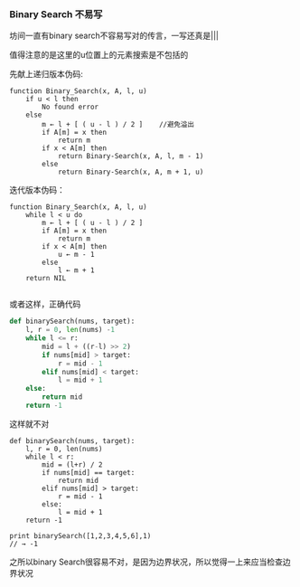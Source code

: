 ### Binary Search 不易写



坊间一直有binary search不容易写对的传言，一写还真是|||

值得注意的是这里的u位置上的元素搜索是不包括的

先献上递归版本伪码:

```
function Binary_Search(x, A, l, u)
	if u < l then 
		No found error
	else
		m ← l + [ ( u - l ) / 2 ] 	 //避免溢出
		if A[m] = x then
			return m
		if x < A[m] then
			return Binary-Search(x, A, l, m - 1)
		else
			return Binary-Search(x, A, m + 1, u)
```



迭代版本伪码：



```
function Binary_Search(x, A, l, u)
	while l < u do
		m ← l + [ ( u - l ) / 2 ]
		if A[m] = x then 
			return m
		if x < A[m] then
			u ← m - 1
		else
			l ← m + 1
	return NIL
        
```





或者这样，正确代码

```python
def binarySearch(nums, target):
    l, r = 0, len(nums) -1
    while l <= r:
        mid = l + ((r-l) >> 2)
        if nums[mid] > target:
            r = mid - 1
        elif nums[mid] < target:
            l = mid + 1
	else: 
	    return mid
    return -1
```





这样就不对

```
def binarySearch(nums, target):
    l, r = 0, len(nums)
    while l < r:
        mid = (l+r) / 2
        if nums[mid] == target:
            return mid
        elif nums[mid] > target:
            r = mid - 1
        else:
            l = mid + 1
    return -1

print binarySearch([1,2,3,4,5,6],1)
// → -1
```



之所以binary Search很容易不对，是因为边界状况，所以觉得一上来应当检查边界状况

